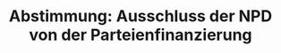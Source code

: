 ---
abstimmung:
  abstimmung: 4
  bundestagssitzung: 29
  datum: 26. April 2018
  legislaturperiode: 19
categories:
- Todo
data:
- title: Abstimmungsergebnis 20180426_4-data.pdf
  url: /res/2021-btw/abstimmungsergebnisse/20180426_4-data.pdf
- title: Abstimmungsergebnis 20180426_4_xls-data.xls
  url: /res/2021-btw/abstimmungsergebnisse/20180426_4_xls-data.xls
- title: Abstimmungsergebnis 20180426_4_xls-datacsv
  url: /res/2021-btw/abstimmungsergebnisse/csv/20180426_4_xls-datacsv
documents:
- local: /res/2021-btw/drucksachen/01824.pdf
  title: Drucksache 19/01824
  url: https://dip21.bundestag.de/dip21/btd/19/018/1901824.pdf
ergebnis:
  AfD:
    enthaltung: 78
    gesamt: 92
    ja: 1
    nein: 0
    nichtabgegeben: 13
    ungueltig: 0
  Bündnis 90/Die Grünen:
    enthaltung: 1
    gesamt: 67
    ja: 62
    nein: 0
    nichtabgegeben: 4
    ungueltig: 0
  Die Linke:
    enthaltung: 0
    gesamt: 69
    ja: 56
    nein: 0
    nichtabgegeben: 13
    ungueltig: 0
  FDP:
    enthaltung: 0
    gesamt: 80
    ja: 71
    nein: 0
    nichtabgegeben: 9
    ungueltig: 0
  cdu/csu:
    enthaltung: 0
    gesamt: 246
    ja: 222
    nein: 0
    nichtabgegeben: 24
    ungueltig: 0
  file: 20180426_4_xls-data.xls
  fraktionslos:
    enthaltung: 0
    gesamt: 2
    ja: 2
    nein: 0
    nichtabgegeben: 0
    ungueltig: 0
  spd:
    enthaltung: 0
    gesamt: 153
    ja: 134
    nein: 0
    nichtabgegeben: 19
    ungueltig: 0
layout: abstimmung
links:
- title: Link zu bundestag.de
  url: https://www.bundestag.de/parlament/plenum/abstimmung/abstimmung?id=513
preview: 'Deutscher Bundestag


  29. Sitzung des Deutschen Bundestages

  am Donnerstag, 26. April 2018


  Endgültiges Ergebnis der Namentlichen Abstimmung Nr. 4


  Antrag der Fraktionen CDU/CSU, SPD und FDP

  Ausschluss der NPD von der staatlichen Parteienfinanzierung

  Drs. 19/1824'
tags:
- Todo
title: 'Abstimmung: Ausschluss der NPD von der Parteienfinanzierung'
---